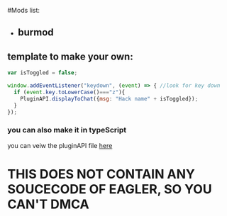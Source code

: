 
#Mods list:
- burmod
  - 
## template to make your own:
``` javascript
var isToggled = false;

window.addEventListener("keydown", (event) => { //look for key down
  if (event.key.toLowerCase()==="z"){
    PluginAPI.displayToChat({msg: "Hack name" + isToggled});
  }
});
```
### you can also make it in typeScript

you can veiw the pluginAPI file [here](https://github.com/EaglerReborn/reborn-example-plugin/blob/main/src/PluginAPI.d.ts)

# THIS DOES NOT CONTAIN ANY SOUCECODE OF EAGLER, SO YOU CAN'T DMCA
